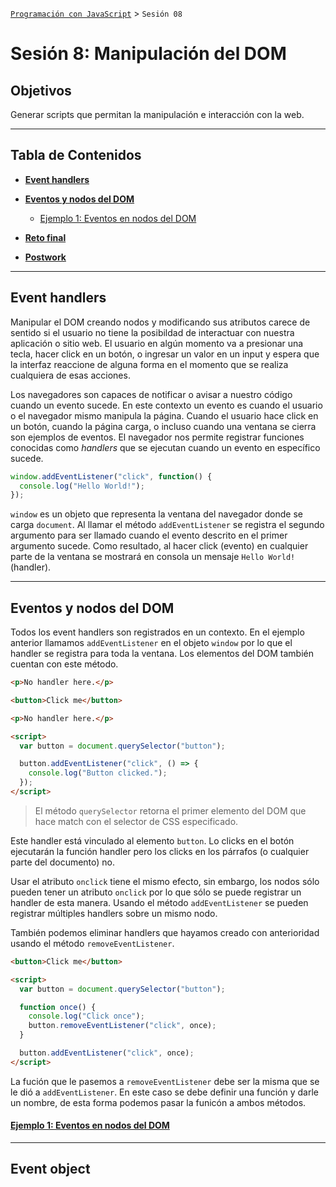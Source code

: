 
[`Programación con JavaScript`](../Readme.md) > `Sesión 08`

# Sesión 8: Manipulación del DOM

## Objetivos

Generar scripts que permitan la manipulación e interacción con la web.

---

## Tabla de Contenidos

- **[Event handlers](#event-handlers)**

- **[Eventos y nodos del DOM](#eventos-y-nodos-del-dom)**

	- [Ejemplo 1: Eventos en nodos del DOM](./Ejemplo-01)

- **[Reto final](./Reto-final)**

- **[Postwork](./Postwork)**

---

## Event handlers

Manipular el DOM creando nodos y modificando sus atributos carece de sentido si el usuario no tiene la posibildad de interactuar con nuestra aplicación o sitio web. El usuario en algún momento va a presionar una tecla, hacer click en un botón, o ingresar un valor en un input y espera que la interfaz reaccione de alguna forma en el momento que se realiza cualquiera de esas acciones.

Los navegadores son capaces de notificar o avisar a nuestro código cuando un evento sucede. En este contexto un evento es cuando el usuario o el navegador mismo manipula la página. Cuando el usuario hace click en un botón, cuando la página carga, o incluso cuando una ventana se cierra son ejemplos de eventos. El navegador nos permite registrar funciones conocidas como _handlers_ que se ejecutan cuando un evento en específico sucede.

```javascript
window.addEventListener("click", function() {
  console.log("Hello World!");
});
```

`window` es un objeto que representa la ventana del navegador donde se carga `document`. Al llamar el método `addEventListener` se registra el segundo argumento para ser llamado cuando el evento descrito en el primer argumento sucede. Como resultado, al hacer click (evento) en cualquier parte de la ventana se mostrará en consola un mensaje `Hello World!` (handler).

---

## Eventos y nodos del DOM

Todos los event handlers son registrados en un contexto. En el ejemplo anterior llamamos `addEventListener` en el objeto `window` por lo que el handler se registra para toda la ventana. Los elementos del DOM también cuentan con este método.

```html
<p>No handler here.</p>

<button>Click me</button>

<p>No handler here.</p>

<script>
  var button = document.querySelector("button");

  button.addEventListener("click", () => {
    console.log("Button clicked.");
  });
</script>
```

> El método `querySelector` retorna el primer elemento del DOM que hace match con el selector de CSS especificado.

Este handler está vinculado al elemento `button`. Lo clicks en el botón ejecutarán la función handler pero los clicks en los párrafos (o cualquier parte del documento) no.

Usar el atributo `onclick` tiene el mismo efecto, sin embargo, los nodos sólo pueden tener un atributo `onclick` por lo que sólo se puede registrar un handler de esta manera. Usando el método `addEventListener` se pueden registrar múltiples handlers sobre un mismo nodo.

También podemos eliminar handlers que hayamos creado con anterioridad usando el método `removeEventListener`.

```html
<button>Click me</button>

<script>
  var button = document.querySelector("button");

  function once() {
    console.log("Click once");
    button.removeEventListener("click", once);
  }

  button.addEventListener("click", once);
</script>
```

La fución que le pasemos a `removeEventListener` debe ser la misma que se le dió a `addEventListener`. En este caso se debe definir una función y darle un nombre, de esta forma podemos pasar la funicón a ambos métodos.

#### [Ejemplo 1: Eventos en nodos del DOM](./Ejemplo-01)

---

## Event object
